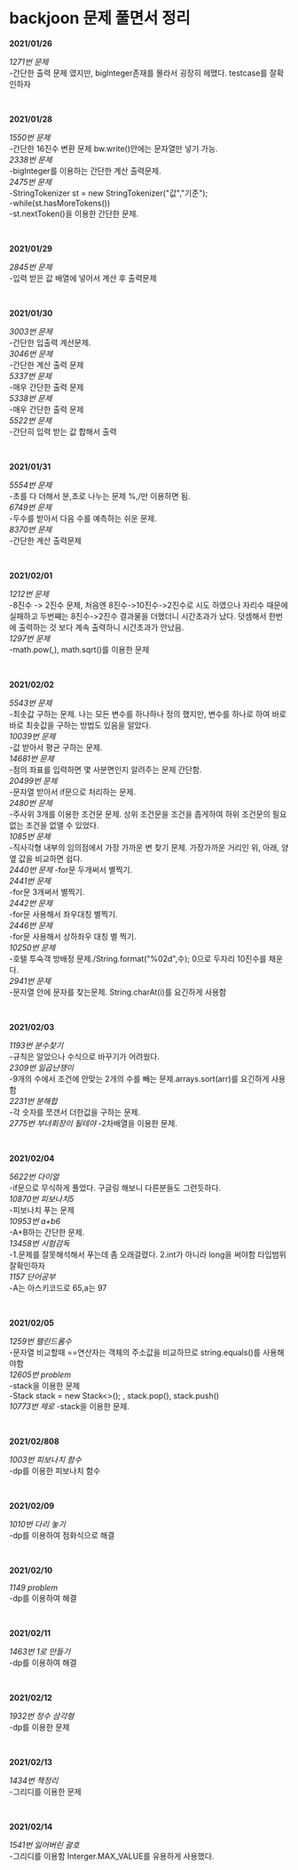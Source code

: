 # backjoon 문제 풀면서 정리

**2021/01/26**  

*1271번 문제*  
-간단한 출력 문제 였지만, bigInteger존재를 몰라서 굉장히 헤맸다. testcase를 잘확인하자

<br>

**2021/01/28**  

*1550번 문제*  
-간단한 16진수 변환 문제 bw.write()안에는 문자열만 넣기 가능.  
*2338번 문제*  
-bigInteger를 이용하는 간단한 계산 출력문제.  
*2475번 문제*  
-StringTokenizer st = new StringTokenizer("값","기준");  
-while(st.hasMoreTokens())  
-st.nextToken()을 이용한 간단한 문제. 

<br>

**2021/01/29**

*2845번 문제*  
-입력 받은 값 배열에 넣어서 계산 후 출력문제

<br>

**2021/01/30**

*3003번 문제*  
-간단한 입출력 계산문제.  
*3046번 문제*  
-간단한 계산 출력 문제  
*5337번 문제*  
-매우 간단한 출력 문제  
*5338번 문제*  
-매우 간단한 출력 문제  
*5522번 문제*  
-간단히 입력 받는 값 합해서 출력

<br>

**2021/01/31**

*5554번 문제*  
-초를 다 더해서 분,초로 나누는 문제 %,/만 이용하면 됨.  
*6749번 문제*  
-두수를 받아서 다음 수를 예측하는 쉬운 문제.  
*8370번 문제*  
-간단한 계산 출력문제

<br>

**2021/02/01**

*1212번 문제*  
-8진수 -> 2진수 문제, 처음엔 8진수->10진수->2진수로 시도 하였으나 자리수 때문에 실패하고 두번째는 8진수->2진수 결과물을 더했더니 시간초과가 났다. 덧셈해서 한번에 출력하는 것 보다 계속 출력하니 시간초과가 안났음.  
*1297번 문제*  
-math.pow(,), math.sqrt()를 이용한 문제

<br>

**2021/02/02**

*5543번 문제*  
-최솟값 구하는 문제. 나는 모든 변수를 하나하나 정의 했지만, 변수를 하나로 하여 바로바로 최솟값을 구하는 방법도 있음을 알았다.   
*10039번 문제*  
-값 받아서 평균 구하는 문제.  
*14681번 문제*  
-점의 좌표를 입력하면 몇 사분면인지 알려주는 문제 간단함.  
*20499번 문제*  
-문자열 받아서 if문으로 처리하는 문제.  
*2480번 문제*  
-주사위 3개를 이용한 조건문 문제. 상위 조건문을 조건을 좁게하여 하위 조건문의 필요없는 조건을 없앨 수 있었다.  
*1085번 문제*  
-직사각형 내부의 임의점에서 가장 가까운 변 찾기 문제. 가장가까운 거리인 위, 아래, 양옆 값을 비교하면 쉽다.  
*2440번 문제*
-for문 두개써서 별찍기.  
*2441번 문제*  
-for문 3개써서 별찍기.  
*2442번 문제*  
-for문 사용해서 좌우대칭 별찍기.  
*2446번 문제*  
-for문 사용해서 상하좌우 대칭 별 찍기.  
*10250번 문제*  
-호텔 투숙객 방배정 문제./String.format("%02d",수); 0으로 두자리 10진수를 채운다.  
*2941번 문제*  
-문자열 안에 문자를 찾는문제. String.charAt(i)를 요긴하게 사용함

<br>

**2021/02/03**

*1193번 분수찾기*  
-규칙은 알았으나 수식으로 바꾸기가 어려웠다.  
*2309번 일곱난쟁이*  
-9개의 수에서 조건에 안맞는 2개의 수를 빼는 문제.arrays.sort(arr)를 요긴하게 사용함  
*2231번 분해합*  
-각 숫자를 쪼갠서 더한값을 구하는 문제.  
*2775번 부녀회장이 될테야*
-2차배열을 이용한 문제.  

<br>

**2021/02/04**

*5622번 다이얼*  
-if문으로 무식하게 풀었다. 구글링 해보니 다른분들도 그런듯하다.  
*10870번 피보나치5*  
-피보나치 푸는 문제  
*10953번 a+b6*  
-A+B하는 간단한 문제.  
*13458번 시험감독*  
-1.문제를 잘못해석해서 푸는데 좀 오래걸렸다. 2.int가 아니라 long을 써야함 타입범위 잘확인하자  
*1157 단어공부*  
-A는 아스키코드로 65,a는 97  

<br>

**2021/02/05**

*1259번 팰린드롬수*  
-문자열 비교할때 ==연산자는 객체의 주소값을 비교하므로 string.equals()를 사용해야함  
*12605번 problem*  
-stack을 이용한 문제  
-Stack<String> stack = new Stack<>(); , stack.pop(), stack.push()  
*10773번 제로*
-stack을 이용한 문제.

<br>

**2021/02/808**

*1003번 피보나치 함수*  
-dp를 이용한 피보나치 함수  

<br>

**2021/02/09**

*1010번 다리 놓기*  
-dp를 이용하여 점화식으로 해결

<br>

**2021/02/10**

*1149 problem*  
-dp를 이용하여 해결

<br>

**2021/02/11**  

*1463번 1로 만들기*  
-dp를 이용하여 해결

<br>

**2021/02/12**

*1932번 정수 삼각형*  
-dp를 이용한 문제    

<br>

**2021/02/13**

*1434번 책정리*  
-그리디를 이용한 문제  

<br>

**2021/02/14**

*1541번 잃어버린 괄호*  
-그리디를 이용함 Interger.MAX_VALUE를 유용하게 사용했다.

<br>